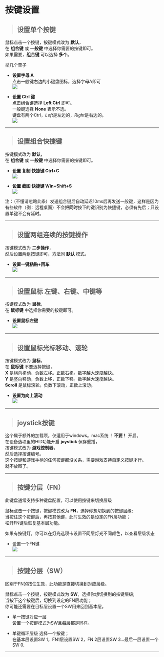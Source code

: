 
# 按键设置

> ## 设置单个按键

鼠标点击一个按键，按键模式改为 **默认**，  
在 **组合键** 或 **一般键** 中选择你需要的按键即可。  
如果需要，**组合键** 可以选择 **多个**。


举几个栗子

- **设置字母 A**  
点击一般键右边的小键盘图标，选择字母A即可  
![](/img/A.jpg)

- **设置 Ctrl 键**  
点击组合键选择 **Left Ctrl** 即可。  
一般键选择 **None** 表示不选。  
键盘有两个Ctrl，*Left*是左边的，*Right*是右边的。  
![](/img/Ctrl.jpg)  
---

> ## 设置组合快捷键

按键模式改为 **默认**，  
在 **组合键** 或 **一般键** 中选择你需要的按键即可。

- **设置 复制 快捷键 Ctrl+C**  
![](/img/Ctrl+C.jpg)

- **设置 截图 快捷键 Win+Shift+S**  
![](/img/win+shift+s.jpg)

注：（不懂请忽略此条）发送组合键后自动延迟10ms后再发送一般键，这样是因为有些软件（例：远程桌面）不会把**同时**按下的键识别为快捷键，必须有先后；只设置单键不会有延时。

---



> ## 设置两组连续的按键操作

按键模式改为 **二步操作**，  
然后设置两组按键即可，方法同 **默认** 模式。  

- **设置一键粘贴+回车**  
![](/img/2setp_paste+enter.jpg)  

---  


> ## 设置鼠标 左键、右键、中键等

按键模式改为 **鼠标**，  
在 **鼠标键** 中选择你需要的按键即可。  

- **设置鼠标左键**  
![](/img/mouse_key_left.jpg)  

---  

> ## 设置鼠标光标移动、滚轮

按键模式改为 **鼠标**，  
在 **鼠标键**  不要选择按键，  
**X** 是横向移动，负数左移。正数右移。数字越大速度越快。  
**Y** 是竖向移动，负数上移，正数下移。数字越大速度越快。  
**Scroll** 是鼠标滚轮。负数下滚动，正数上滚动。  

- **设置为向上滚动**  
![](/img/scroll_up.jpg)  

---  

> ## joystick按键

这个属于额外的加载项，仅适用于windows。mac系统 **！不要！** 开启。  
在设备选项里的HID功能开启 **joystick** 保存重插，  
按键模式改为 **游戏控制器**，  
然后选择按键编号。  
这个按键和游戏手柄的任何按键都没关系，需要游戏支持自定义按键才行。  
就不放图了。

---  

> ## 按键分层（FN）
此键盘通常支持多种键盘配置，可以使用按键来切换层级

鼠标点击一个按键，按键模式改为 **FN**，选择你想切换到的按键层级;  
当按住这个按键后，再按其他键，此时生效的是设定的FN层功能；  
松开FN键后恢复基本层功能。  

如果有按键灯，你可以在灯光选项卡设置不同层灯光不同颜色，以查看层级状态
- 设置一个FN键  
![](/img/FN1.jpg)  

---

> ## 按键分层（SW）
区别于FN的按住生效，此功能是直接切换到对应层级。

鼠标点击一个按键，按键模式改为 **SW**，选择你想切换到的按键层级;  
当按下这个按键后，切换到设定的FN层功能；  
你可能还需要在目标层设置一个SW用来回到基本层。  

- 单一按键对应一层  
设置一个按键模式为SW且每层都是同样。

- 单键循环层级
选择一个按键；  
在基本层设置SW 1，FN1层设置SW 2，FN 2层设置SW 3...最后一层设置一个SW 0.

---